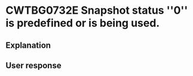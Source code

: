 # CWTBG0732E Snapshot status ''0'' is predefined or is being used.

## Explanation

## User response
